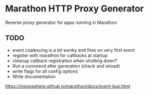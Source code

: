 Marathon HTTP Proxy Generator
===================

Reverse proxy generator for apps running in Marathon

## TODO

* event coalescing is a bit wonky and fires on very first event
* register with marathon for callbacks at startup
* cleanup callback registration when shutting down?
* Run a command after generation (check and reload)
* write flags for all config options
* Write documentation

https://mesosphere.github.io/marathon/docs/event-bus.html
